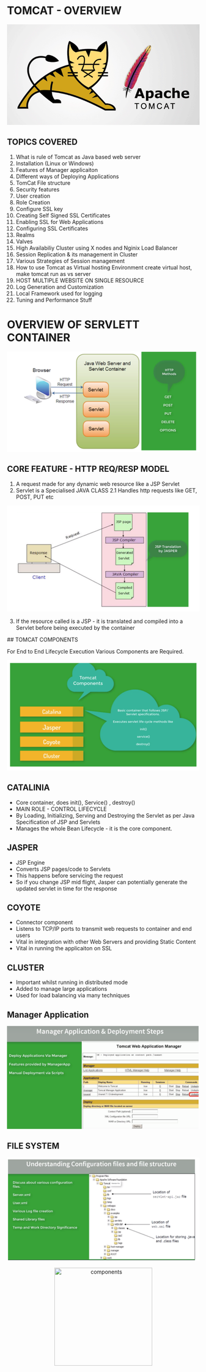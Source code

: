 # TOMCAT - OVERVIEW 

![TOMCAT](images/TOMCAT.JPG)  

## TOPICS COVERED 

1. What is rule of Tomcat as Java based web server 
2. Installation (Linux or Windows)
3. Features of Manager applicaiton 
4. Different ways of Deploying Applications
5. TomCat File structure
6. Security features
7. User creation
8. Role Creation
9. Configure SSL key
10. Creating Self Signed SSL Certificates
11. Enabling SSL for Web Applications 
12. Configuring SSL Certificates
13. Realms
14. Valves
15. High Availabiliy Cluster using X nodes and Nginix Load Balancer
16. Session Replication & its management in Cluster
17. Various Strategies of Session management 
18. How to use Tomcat as Virtual hosting Environment create virtual host, make tomcat run as vs server
19. HOST MULTIPLE WEBSITE ON SINGLE RESOURCE
20. Log Generation and Customization 
21. Local Framework used for logging 
22. Tuning and Performance Stuff



# OVERVIEW OF SERVLETT CONTAINER

![TOMCAT](images/1.JPG)  

## CORE FEATURE -  HTTP REQ/RESP MODEL

1. A request made for any dynamic web resource like a JSP Servlet 
2. Servlet is a Specialised JAVA CLASS 
2.1 Handles http requests like GET, POST, PUT etc

![2](images/2.PNG)  
  
3. If the resource called is a JSP - it is translated and compiled into a Servlet before being executed by the container  


## TOMCAT COMPONENTS

For End to End Lifecycle Execution Various Components are Required.

![3](images/3.PNG)  


## CATALINIA 

- Core container, does init(), Service() , destroy()
- MAIN ROLE - CONTROL LIFECYCLE 
- By Loading, Initializing, Serving and Destroying the Servlet as per Java Specification of JSP and Servlets 
- Manages the whole Bean Lifecycle - it is the core component.

## JASPER 

- JSP Engine
- Converts JSP pages/code to Servlets 
- This happens before servicing the request 
- So if you change JSP mid flight, Jasper can potentially generate the updated servlet in time for the response 

## COYOTE
- Connector component 
- Listens to TCP/IP ports to transmit web requests to container and end users
- Vital in integration with other Web Servers and providing Static Content
- Vital in running the applicaiton on SSL
 
## CLUSTER
- Important whilst running in distributed mode 
- Added to manage large applications 
- Used for load balancing via many techniques 

## Manager Application

![4](images/4.PNG) 

## FILE SYSTEM 

![5](images/5.PNG) 
<p align="center">
<img src="comps.jpg" title="components" width="256" height="256">
</p>